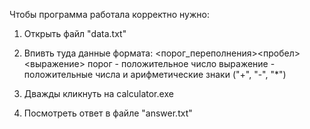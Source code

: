 Чтобы программа работала корректно нужно:

1. Открыть файл "data.txt"

2. Впивть туда данные формата: 
	<порог_переполнения><пробел><выражение>
   порог - положительное число
   выражение - положительные числа и арифметические знаки ("+", "-", "*")

3. Дважды кликнуть на calculator.exe

4. Посмотреть ответ в файле "answer.txt"